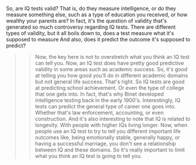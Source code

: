 So, are IQ tests valid? That is, do they measure intelligence, or do they
measure something else, such as a type of education you received, or how
wealthy your parents are? In fact, it's the question of validity that's
generated so much controversy regarding IQ tests. There are different types of
validity, but it all boils down to, does a test measure what it's supposed to
measure And also, does it predict the outcome it's supposed to predict?
>> Now, the key here is not to overstretch what you think an IQ test can tell you.
Now, an IQ test does have pretty good predictive validity in some areas such as
academic success. So, it's good at telling you how good you'll do in different
academic domains but not general life success.
>> That's right. So IQ tests are good at predicting school achievement. Or even
the type of college that one gets into. In fact, that's why Binet developed
intelligence testing back in the early 1900's. Interestingly, IQ tests can
predict the general type of career one goes into. Whether that's law
enforcement, accounting, or even construction. And it's also interesting to
note that IQ is related to longevity. With people with higher IQs living
longer.
>> Now, when people use an IQ test to try to tell you different important life
outcomes like, being emotionally stable, generally happy, or having a
successful marriage, you don't see a relationship between IQ and these domains.
So it's really important to limit what you think an IQ test is going to tell
you.
